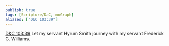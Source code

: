 ```yaml
---
publish: true
tags: [Scripture/DaC, noGraph]
aliases: ["D&C 103:39"]
---
```

[D&C 103:39](https://churchofjesuschrist.org/study/scriptures/dc-testament/dc/103?lang=eng&id=p39#p39) Let my servant Hyrum Smith journey with my servant Frederick G. Williams.
